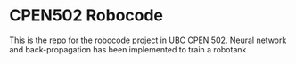 # CPEN502 Robocode

This is the repo for the robocode project in UBC CPEN 502. Neural network and back-propagation has been implemented to train a robotank
